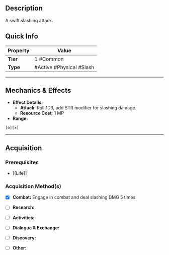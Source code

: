 ## Description
 A swift slashing attack.

## Quick Info
| Property | Value                       |
| -------- | --------------------------- |
| **Tier** | 1 #Common                   |
| **Type** | #Active #Physical #Slash    |

---

## Mechanics & Effects
- **Effect Details:**
    - **Attack**: Roll 1D3, add STR modifier for slashing damage.
    - **Resource Cost**: 1 MP
- **Range:**
```
[o][x]
```


---

## Acquisition
### Prerequisites
- [[Life]]

### Acquisition Method(s)
- [x] **Combat:** Engage in combat and deal slashing DMG 5 times 
- [ ] **Research:** 
- [ ] **Activities:** 
- [ ] **Dialogue & Exchange:** 
- [ ] **Discovery:** 
- [ ] **Other:** 

